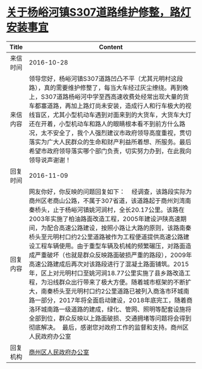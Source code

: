 # <a href="http://www.shangluo.gov.cn/zmhd/ldxxxx.jsp?urltype=leadermail.LeaderMailContentUrl&wbtreeid=1112&leadermailid=3865">关于杨峪河镇S307道路维护修整，路灯安装事宜</a>
| Title |                                                                                                                                                                                                                                 Content                                                                                                                                                                                                                                 |
|:-----:|-------------------------------------------------------------------------------------------------------------------------------------------------------------------------------------------------------------------------------------------------------------------------------------------------------------------------------------------------------------------------------------------------------------------------------------------------------------------------|
| 来信时间  | 2016-10-28                                                                                                                                                                                                                                                                                                                                                                                                                                                              |
| 来信内容  | 领导您好，杨峪河镇S307道路凹凸不平（尤其元明村这段路），真的需要维护修整了，每当大车经过灰尘缭绕。再到晚上，S307道路杨峪河中学至西高速收费处经常出现大量的货车都塞道路，再加上路灯尚未安装，造成行人和行车极大的视线盲区，尤其小型机动车遇到对面来到的大货车，大货车大灯还在开着，小型机动车和路人的眼睛根本看不到前方什么路况，太不安全了，我个人强烈建议市政府领导高度重视，贯切落实为广大人民群众的生命和财产利益所着想、所服务。最后希望市政府领导落实哪个部门负责，切实努力办到，在此我向领导说声谢谢！                                                                                                                                                                                                              |
| 回复时间  | 2016-11-09                                                                                                                                                                                                                                                                                                                                                                                                                                                              |
| 回复内容  | 网友你好，你反映的问题回复如下：    经调查，该路段实际为商州区老商山公路，不属于307省道，该道路起于商州刘湾南秦桥头，止于杨峪河镇姚河涧村，全长20.17公里。该路在2003年实施了柏油路面改造工程，2005年建设沪陕高速期间，为配合高速公路建设，按照小路让大路的原则，该路南秦桥头至元明村口约2公里道路被作为工程便道提供高速公路建设工程车辆使用。由于重型车辆及机械的频繁碾压，对路面造成严重破坏（也就是群众反映路面破损严重的路段），2009年高速公路建成后再次对该路段进行了混凝土路面铺筑。2015年，区上对元明村口至姚河涧18.77公里实施了县乡路改造工程，为沿线群众出行带来了极大方便。随着城市框架的不断扩大，南秦桥头至元明村口约2公里道路已被列入商洛市环城南路一部分，2017年将全面启动建设，2018年底完工，随着商洛环城南路一级道路的建成，绿化、管网、照明等配套设施将全部到位，群众反映以上路面破损、交通拥堵等问题将会得到彻底解决。  最后，感谢您对政府工作的监督和支持。商州区人民政府办公室 |
| 回复机构  | <a href="../../category/agencies/商州区人民政府办公室.md">商州区人民政府办公室</a>                                                                                                                                                                                                                                                                                                                                                                                                          |